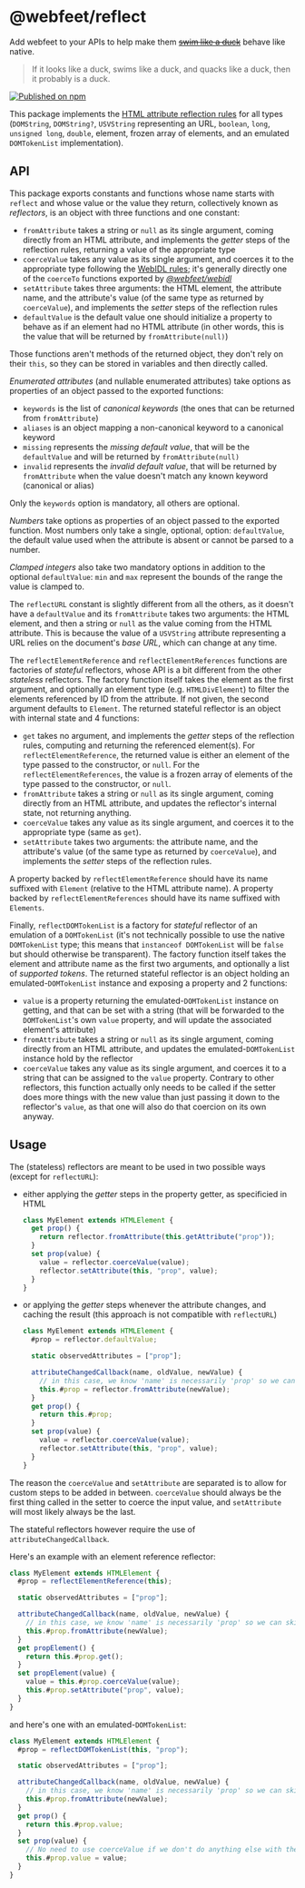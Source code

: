 # @webfeet/reflect

Add webfeet to your APIs to help make them [~~swim like a duck~~](https://en.wikipedia.org/wiki/Duck_test) behave like native.

> If it looks like a duck, swims like a duck, and quacks like a duck, then it probably is a duck.

[![Published on npm](https://img.shields.io/npm/v/@webfeet%2Freflect?logo=npm)](https://www.npmjs.com/package/@webfeet/reflect)

This package implements the [HTML attribute reflection rules](https://html.spec.whatwg.org/multipage/common-dom-interfaces.html#reflecting-content-attributes-in-idl-attributes) for all types (`DOMString`, `DOMString?`, `USVString` representing an URL, `boolean`, `long`, `unsigned long`, `double`, element, frozen array of elements, and an emulated `DOMTokenList` implementation).

## API

This package exports constants and functions whose name starts with `reflect` and whose value or the value they return, collectively known as _reflectors_, is an object with three functions and one constant:

- `fromAttribute` takes a string or `null` as its single argument, coming directly from an HTML attribute, and implements the _getter_ steps of the reflection rules, returning a value of the appropriate type
- `coerceValue` takes any value as its single argument, and coerces it to the appropriate type following the [WebIDL rules](https://webidl.spec.whatwg.org/#js-type-mapping); it's generally directly one of the `coerceTo` functions exported by [_@webfeet/webidl_](../webidl/README.md)
- `setAttribute` takes three arguments: the HTML element, the attribute name, and the attribute's value (of the same type as returned by `coerceValue`), and implements the _setter_ steps of the reflection rules
- `defaultValue` is the default value one should initialize a property to behave as if an element had no HTML attribute (in other words, this is the value that will be returned by `fromAttribute(null)`)

Those functions aren't methods of the returned object, they don't rely on their `this`, so they can be stored in variables and then directly called.

_Enumerated attributes_ (and nullable enumerated attributes) take options as properties of an object passed to the exported functions:

- `keywords` is the list of _canonical keywords_ (the ones that can be returned from `fromAttribute`)
- `aliases` is an object mapping a non-canonical keyword to a canonical keyword
- `missing` represents the _missing default value_, that will be the `defaultValue` and will be returned by `fromAttribute(null)`
- `invalid` represents the _invalid default value_, that will be returned by `fromAttribute` when the value doesn't match any known keyword (canonical or alias)

Only the `keywords` option is mandatory, all others are optional.

_Numbers_ take options as properties of an object passed to the exported function. Most numbers only take a single, optional, option: `defaultValue`, the default value used when the attribute is absent or cannot be parsed to a number.

_Clamped integers_ also take two mandatory options in addition to the optional `defaultValue`: `min` and `max` represent the bounds of the range the value is clamped to.

The `reflectURL` constant is slightly different from all the others, as it doesn't have a `defaultValue` and its `fromAttribute` takes two arguments: the HTML element, and then a string or `null` as the value coming from the HTML attribute. This is because the value of a `USVString` attribute representing a URL relies on the document's _base URL_, which can change at any time.

The `reflectElementReference` and `reflectElementReferences` functions are factories of _stateful_ reflectors, whose API is a bit different from the other _stateless_ reflectors.
The factory function itself takes the element as the first argument, and optionally an element type (e.g. `HTMLDivElement`) to filter the elements referenced by ID from the attribute. If not given, the second argument defaults to `Element`.
The returned stateful reflector is an object with internal state and 4 functions:

- `get` takes no argument, and implements the _getter_ steps of the reflection rules, computing and returning the referenced element(s). For `reflectElementReference`, the returned value is either an element of the type passed to the constructor, or `null`. For the `reflectElementReferences`, the value is a frozen array of elements of the type passed to the constructor, or `null`.
- `fromAttribute` takes a string or `null` as its single argument, coming directly from an HTML attribute, and updates the reflector's internal state, not returning anything.
- `coerceValue` takes any value as its single argument, and coerces it to the appropriate type (same as `get`).
- `setAttribute` takes two arguments: the attribute name, and the attribute's value (of the same type as returned by `coerceValue`), and implements the _setter_ steps of the reflection rules.

A property backed by `reflectElementReference` should have its name suffixed with `Element` (relative to the HTML attribute name).
A property backed by `reflectElementReferences` should have its name suffixed with `Elements`.

Finally, `reflectDOMTokenList` is a factory for _stateful_ reflector of an emulation of a `DOMTokenList` (it's not technically possible to use the native `DOMTokenList` type; this means that `instanceof DOMTokenList` will be `false` but should otherwise be transparent).
The factory function itself takes the element and attribute name as the first two arguments, and optionally a list of _supported tokens_.
The returned stateful reflector is an object holding an emulated-`DOMTokenList` instance and exposing a property and 2 functions:

- `value` is a property returning the emulated-`DOMTokenList` instance on getting, and that can be set with a string (that will be forwarded to the `DOMTokenList`'s own `value` property, and will update the associated element's attribute)
- `fromAttribute` takes a string or `null` as its single argument, coming directly from an HTML attribute, and updates the emulated-`DOMTokenList` instance hold by the reflector
- `coerceValue` takes any value as its single argument, and coerces it to a string that can be assigned to the `value` property. Contrary to other reflectors, this function actually only needs to be called if the setter does more things with the new value than just passing it down to the reflector's `value`, as that one will also do that coercion on its own anyway.

## Usage

The (stateless) reflectors are meant to be used in two possible ways (except for `reflectURL`):

- either applying the _getter_ steps in the property getter, as specificied in HTML

  ```js
  class MyElement extends HTMLElement {
    get prop() {
      return reflector.fromAttribute(this.getAttribute("prop"));
    }
    set prop(value) {
      value = reflector.coerceValue(value);
      reflector.setAttribute(this, "prop", value);
    }
  }
  ```

- or applying the _getter_ steps whenever the attribute changes, and caching the result (this approach is not compatible with `reflectURL`)

  ```js
  class MyElement extends HTMLElement {
    #prop = reflector.defaultValue;

    static observedAttributes = ["prop"];

    attributeChangedCallback(name, oldValue, newValue) {
      // in this case, we know 'name' is necessarily 'prop' so we can skip any check
      this.#prop = reflector.fromAttribute(newValue);
    }
    get prop() {
      return this.#prop;
    }
    set prop(value) {
      value = reflector.coerceValue(value);
      reflector.setAttribute(this, "prop", value);
    }
  }
  ```

The reason the `coerceValue` and `setAttribute` are separated is to allow for custom steps to be added in between. `coerceValue` should always be the first thing called in the setter to coerce the input value, and `setAttribute` will most likely always be the last.

The stateful reflectors however require the use of `attributeChangedCallback`.

Here's an example with an element reference reflector:

```js
class MyElement extends HTMLElement {
  #prop = reflectElementReference(this);

  static observedAttributes = ["prop"];

  attributeChangedCallback(name, oldValue, newValue) {
    // in this case, we know 'name' is necessarily 'prop' so we can skip any check
    this.#prop.fromAttribute(newValue);
  }
  get propElement() {
    return this.#prop.get();
  }
  set propElement(value) {
    value = this.#prop.coerceValue(value);
    this.#prop.setAttribute("prop", value);
  }
}
```

and here's one with an emulated-`DOMTokenList`:

```js
class MyElement extends HTMLElement {
  #prop = reflectDOMTokenList(this, "prop");

  static observedAttributes = ["prop"];

  attributeChangedCallback(name, oldValue, newValue) {
    // in this case, we know 'name' is necessarily 'prop' so we can skip any check
    this.#prop.fromAttribute(newValue);
  }
  get prop() {
    return this.#prop.value;
  }
  set prop(value) {
    // No need to use coerceValue if we don't do anything else with the value
    this.#prop.value = value;
  }
}
```

